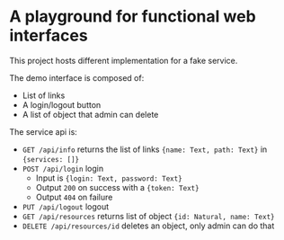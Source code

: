 # A playground for functional web interfaces

This project hosts different implementation for a fake service.

The demo interface is composed of:

* List of links
* A login/logout button
* A list of object that admin can delete

The service api is:

* `GET /api/info` returns the list of links `{name: Text, path: Text}` in `{services: []}`
* `POST /api/login` login
  * Input is `{login: Text, password: Text}`
  * Output `200` on success with a `{token: Text}`
  * Output `404` on failure
* `PUT /api/logout` logout
* `GET /api/resources` returns list of object `{id: Natural, name: Text}`
* `DELETE /api/resources/id` deletes an object, only admin can do that
